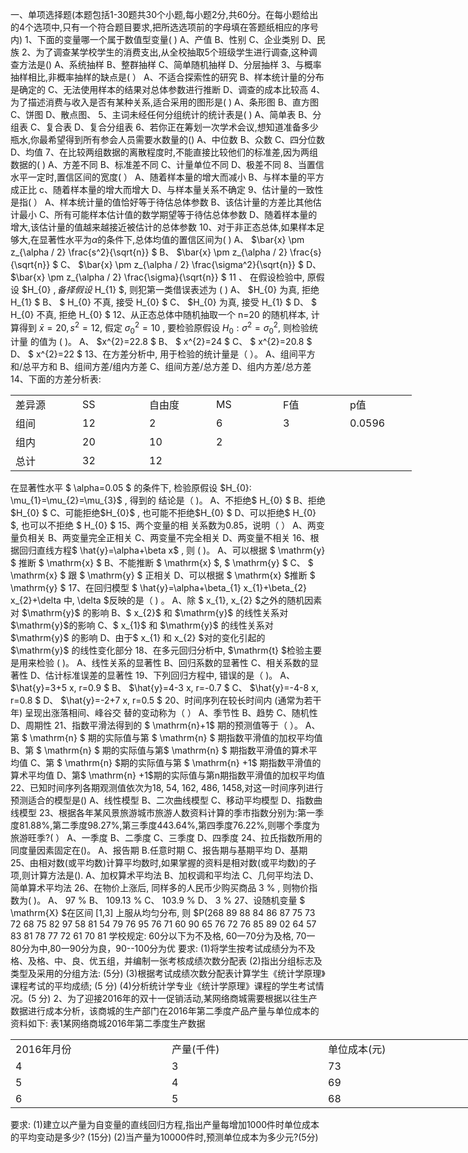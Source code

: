 一、单项选择题(本题包括1-30题共30个小题,每小题2分,共60分。在每小题给出的4个选项中,只有一个符合题目要求,把所选选项前的字母填在答题纸相应的序号内)
 1、下面的变量哪一个属于数值型变量( )
 A、产值 B、性别 C、企业类别 D、民族
 2、为了调查某学校学生的消费支出,从全校抽取5个班级学生进行调查,这种调查方法是()
 A、系统抽样 B、整群抽样 C、简单随机抽样     D、分层抽样
 3、与概率抽样相比,非概率抽样的缺点是(   ）
 A、不适合探索性的研究
 B、样本统计量的分布是确定的
 C、无法使用样本的结果对总体参数进行推断
 D、调查的成本比较高
 4、为了描述消费与收入是否有某种关系,适合采用的图形是( )
 A、条形图 B、直方图 C、饼图 D、散点图、
 5、主词未经任何分组统计的统计表是(    )
 A、简单表 B、分组表 C、复合表 D、复合分组表
 6、若你正在筹划一次学术会议,想知道准备多少瓶水,你最希望得到所有参会人员需要水数量的()
 A、中位数 B、众数 C、四分位数 D、均值
 7、在比较两组数据的离散程度时,不能直接比较他们的标准差,因为两组数据的(   )
 A、方差不同      B、标准差不同     C、计量单位不同   D、极差不同
 8、当置信水平一定时,置信区间的宽度(    ）
 A、随着样本量的增大而减小
 B、与样本量的平方成正比
 c、随着样本量的增大而增大
 D、与样本量关系不确定
 9、估计量的一致性是指(    ）
 A、样本统计量的值恰好等于待估总体参数
 B、该估计量的方差比其他估计最小
 C、所有可能样本估计值的数学期望等于待估总体参数
 D、随着样本量的增大,该估计量的值越来越接近被估计的总体参数
 10、对于非正态总体,如果样本足够大,在显著性水平为$\alpha$的条件下,总体均值的置信区间为(    )
 A、 $\bar{x} \pm z_{\alpha / 2} \frac{s^2}{\sqrt{n}} $
 B、 $\bar{x} \pm z_{\alpha / 2} \frac{s}{\sqrt{n}} $
 C、 $\bar{x} \pm z_{\alpha / 2} \frac{\sigma^2}{\sqrt{n}} $
 D、  $\bar{x} \pm z_{\alpha / 2} \frac{\sigma}{\sqrt{n}} $
 11 、 在假设检验中, 原假设  $H_{0} $, 备择假设$  H_{1} $, 则犯第一类借误表述为 ( )
 A、  $H_{0}  为真, 拒绝  H_{1} $
 B、 $ H_{0}  不真, 接受  H_{0} $
 C、  $H_{0}  为真, 接受  H_{1} $
 D、 $ H_{0}  不真, 拒绝  H_{0} $
 12、从正态总体中随机抽取一个  n=20  的随机样本, 计算得到  $\bar{x}=20, s^{2}=12 ,$ 假定  $\sigma_{0}^{2}=10$ , 要检验原假设  $H_{0}: \sigma^{2}=\sigma_{0}^{2} ,$ 则检验统计量 的值为 ( )。
 A、  $x^{2}=22.8 $
 B、 $ x^{2}=24 $
 C、 $ x^{2}=20.8 $
 D、 $ x^{2}=22 $
 13、在方差分析中, 用于检验的统计量是（ ）。
 A、组间平方和/总平方和
 B、组间方差/组内方差
 C、组间方差/总方差
 D、组内方差/总方差
 14、下面的方差分析表:
 <table data-lake-id="G5mWt" id="G5mWt" width-mode="contain" class="lake-table" style="width: 642px"><colgroup><col width="107"><col width="107"><col width="107"><col width="107"><col width="107"><col width="107"></colgroup><tbody><tr data-lake-id="u92b2d891" id="u92b2d891"><td data-lake-id="u93054793" id="u93054793">差异源
 </td><td data-lake-id="ufac35ae1" id="ufac35ae1"> SS
 </td><td data-lake-id="u82d20a3a" id="u82d20a3a"> 自由度
 </td><td data-lake-id="u3858db1f" id="u3858db1f">MS
 </td><td data-lake-id="u3ad1c27e" id="u3ad1c27e">F值
 </td><td data-lake-id="uf4f08040" id="uf4f08040">p值
 </td></tr><tr data-lake-id="u08b6b8eb" id="u08b6b8eb"><td data-lake-id="u8c103059" id="u8c103059">组间
 </td><td data-lake-id="uc7be7ad0" id="uc7be7ad0">12
 </td><td data-lake-id="ub0f92e30" id="ub0f92e30">2
 </td><td data-lake-id="uf2ced182" id="uf2ced182">6
 </td><td data-lake-id="ua6e134d1" id="ua6e134d1">3
 </td><td data-lake-id="ud2f68828" id="ud2f68828">0.0596
 </td></tr><tr data-lake-id="u15e12682" id="u15e12682"><td data-lake-id="ue0708959" id="ue0708959">组内
 </td><td data-lake-id="u7a09e1f4" id="u7a09e1f4">20
 </td><td data-lake-id="u1c6eddf6" id="u1c6eddf6">10
 </td><td data-lake-id="uacf49e68" id="uacf49e68">2
 </td><td data-lake-id="u05e6f822" id="u05e6f822">

 </td><td data-lake-id="u93dba7df" id="u93dba7df">

 </td></tr><tr data-lake-id="u719efb6a" id="u719efb6a"><td data-lake-id="u3488c751" id="u3488c751">总计
 </td><td data-lake-id="u10a395b5" id="u10a395b5">32
 </td><td data-lake-id="uaaa31467" id="uaaa31467">12
 </td><td data-lake-id="u514c8ed9" id="u514c8ed9">

 </td><td data-lake-id="ub9cbd41b" id="ub9cbd41b">

 </td><td data-lake-id="ua22ee35a" id="ua22ee35a">

 </td></tr></tbody></table>在显著性水平 $ \alpha=0.05 $ 的条件下, 检验原假设  $H_{0}: \mu_{1}=\mu_{2}=\mu_{3}$ , 得到的 结论是（ )。
 A、不拒绝$  H_{0} $
 B、拒绝  $H_{0} $
 C、可能拒绝$H_{0}$ , 也可能不拒绝$H_{0} $
 D、可以拒绝$  H_{0} $, 也可以不拒绝 $ H_{0} $
 15、两个变量的相 关系数为0.85，说明（ ）
 A、两变量负相关
 B、两变量完全正相关
 C、两变量不完全相关
 D、两变量不相关
 16、根据回归直线方程$  \hat{y}=\alpha+\beta x$ , 则 ( )。
 A、可以根据 $ \mathrm{y} $ 推断 $ \mathrm{x} $
 B、不能推断  $ \mathrm{x} $,  $ \mathrm{y} $ 
 C、 $ \mathrm{x} $ 跟  $ \mathrm{y} $ 正相关
 D、可以根据 $ \mathrm{x} $推断   $ \mathrm{y} $ 
 17、在回归模型 $ \hat{y}=\alpha+\beta_{1} x_{1}+\beta_{2} x_{2}+\delta  中,  \delta  $反映的是（  )  。
 A、除 $ x_{1}, x_{2}  $之外的随机因素对  $\mathrm{y}$  的影响
 B、$  x_{2}$  和  $\mathrm{y}$ 的线性关系对   $\mathrm{y}$的影响
 C、$  x_{1}$  和  $\mathrm{y}$ 的线性关系对   $\mathrm{y}$  的影响
 D、由于$  x_{1}  和  x_{2}  $对的变化引起的  $\mathrm{y}$ 的线性变化部分
 18、在多元回归分析中,  $\mathrm{t}  $检验主要是用来检验 ( )。
 A、线性关系的显著性
 B、回归系数的显著性
 C、相关系数的显著性
 D、估计标准误差的显著性
 19、下列回归方程中, 错误的是（ )。
 A、  $\hat{y}=3+5 x, r=0.9 $
 B、  $\hat{y}=4-3 x, r=-0.7 $
 C、  $\hat{y}=-4-8 x, r=0.8 $
 D、  $\hat{y}=-2+7 x, r=0.5 $
 20、时间序列在较长时间内 (通常为若干年) 呈现出涨落相间、峰谷交 替的变动称为（  ）
 A、季节性
 B、趋势
 C、随机性
 D、周期性
 21、指数平滑法得到的 $ \mathrm{n}+1$  期的预测值等于（ ）。
 A、第 $ \mathrm{n} $ 期的实际值与第 $ \mathrm{n} $  期指数平滑值的加权平均值
 B、第  $ \mathrm{n} $ 期的实际值与第$ \mathrm{n} $  期指数平滑值的算术平均值
 C、第  $ \mathrm{n} $期的实际值与第 $ \mathrm{n} +1$  期指数平滑值的算术平均值
 D、第$ \mathrm{n} +1$期的实际值与第n期指数平滑值的加权平均值
 22、已知时间序列各期观测值依次为18, 54, 162, 486, 1458,对这一时间序列进行预测适合的模型是()
 A、线性模型
 B、二次曲线模型
 C、移动平均模型
 D、指数曲线模型
 23、根据各年某风景旅游城市旅游人数资料计算的季市指数分别为:第一季度81.88%,第二季度98.27%,第三季度443.64%,第四季度76.22%,则哪个季度为旅游旺季?(   ）
 A、一季度
 B、二季度
 C、三季度
 D、四季度
 24、拉氏指数所用的同度量因素固定在()。
 A、报告期
 B.任意时期
 C、报告期与基期平均
 D、基期
 25、由相对数(或平均数)计算平均数时,如果掌握的资料是相对数(或平均数)的子项,则计算方法是().
 A、加权算术平均法
 B、加权调和平均法
 C、几何平均法
 D、简单算术平均法
 26、在物价上涨后, 同样多的人民币少购买商品  3 % , 则物价指数为( )。
 A、  97 % 
 B、  109.13 % 
 C、  103.9 % 
 D、  3 % 
 27、设随机变量 $ \mathrm{X}  $在区间  [1,3]  上服从均匀分布, 则  $P(2<X<3)= $ (     )
 A、  $P(1.5<X<2.5) $
 B、  $P(2.5<X<3.5) $
 C、 $ P(1<X<2.5) $
 D、  $P(4.5<X<5.5) $
 28、设随机变量  $\mathrm{X}  和  \mathrm{Y} $ 独立同分布, 记  $U=X+Y, V=X+Y$ , 则随机变 量$  U  和  V$  必然 (  ） 
 A、不独立
 B、相关系数为零
 C、相关系数不为零
 D、独立
 29、已知随机变量$  \varepsilon$  的数学期望  $E \varepsilon$  存在, 且 $ E \varepsilon=a, E \varepsilon^{2}=b, c $ 为一常数,则$  D(c \varepsilon)$  等于  (    ) 
 A、  $c\left(a-b^{2}\right) $
 B、 $ c\left(b-a^{2}\right) $
 C、  $c^{2}\left(a-b^{2}\right) $
 D、  $c^{2}\left(b-a^{2}\right) $
 30、若  $P(A)=0.3, P(B)=0.5, P(A \mid B)=0.4 , 则  P(A \cap B)=$(     ) 
 A、  0.2 
 B、  0.12 
 C、  0.15 
 D、  0.25 
 二、简要回答下列问题（本题包括  1-4  题共 4 个小题, 每小题 10 分, 共 40 分)
 1、请阐述标准差与标准误差的联系与区别。
 2、请解释单因素方差分析中总平方和、处理平力和、误差平方和的 含义, 并写出共公式。
 3、请问在多元线性回归分析中, $ \mathrm{F} $ 检验和  $\mathrm{t} $ 检验各有什么作用?
 4、请解释变量间相关关系的含义, 并举例说明相关关系的特点。
 三、计算分析题 (本题包括 1-3 题共 3 个小题, 第 1 小题和第 2 小题 每题 20 分, 第 3 小题 10 分, 共 50 分)
 1、某高校的统计学专业有 40 名学生, 《统计学原理》课程的考试成 绩如下:
 <table data-lake-id="n33lL" id="n33lL" width-mode="contain" class="lake-table" style="width: 750px"><colgroup><col width="75"><col width="75"><col width="75"><col width="75"><col width="75"><col width="75"><col width="75"><col width="75"><col width="75"><col width="75"></colgroup><tbody><tr data-lake-id="u098ef05c" id="u098ef05c"><td data-lake-id="u2e3a4174" id="u2e3a4174">68
 </td><td data-lake-id="u89c950ec" id="u89c950ec">89
 </td><td data-lake-id="u57d284ea" id="u57d284ea">88
 </td><td data-lake-id="uf3bd43f8" id="uf3bd43f8">84
 </td><td data-lake-id="u4fe26c2b" id="u4fe26c2b">86
 </td><td data-lake-id="u3d302d2f" id="u3d302d2f">87
 </td><td data-lake-id="u958358ff" id="u958358ff">75
 </td><td data-lake-id="u8f9be294" id="u8f9be294">73
 </td><td data-lake-id="u3365aa2a" id="u3365aa2a">72
 </td><td data-lake-id="u434cec18" id="u434cec18">68
 </td></tr><tr data-lake-id="ua8af4168" id="ua8af4168"><td data-lake-id="uf518c4a3" id="uf518c4a3">75
 </td><td data-lake-id="uf0fe88f9" id="uf0fe88f9">82
 </td><td data-lake-id="u604401b6" id="u604401b6">97
 </td><td data-lake-id="u33e6c3ed" id="u33e6c3ed">58
 </td><td data-lake-id="u01bfc23b" id="u01bfc23b">81
 </td><td data-lake-id="u3e9feb8f" id="u3e9feb8f">54
 </td><td data-lake-id="u4ab64733" id="u4ab64733">79
 </td><td data-lake-id="u5ae20e86" id="u5ae20e86">76
 </td><td data-lake-id="u81076ff5" id="u81076ff5">95
 </td><td data-lake-id="u5ef7b1fa" id="u5ef7b1fa">76
 </td></tr><tr data-lake-id="uff0f5c6d" id="uff0f5c6d"><td data-lake-id="uf7a3c673" id="uf7a3c673">71
 </td><td data-lake-id="u8dd92653" id="u8dd92653">60
 </td><td data-lake-id="u2d646414" id="u2d646414">90
 </td><td data-lake-id="u11beb9f7" id="u11beb9f7">65
 </td><td data-lake-id="ufc3169b3" id="ufc3169b3">76
 </td><td data-lake-id="ueea47cdd" id="ueea47cdd">72
 </td><td data-lake-id="u2c20ff0d" id="u2c20ff0d">76
 </td><td data-lake-id="u9a676282" id="u9a676282">85
 </td><td data-lake-id="uff78d305" id="uff78d305">89
 </td><td data-lake-id="u2ff0bac0" id="u2ff0bac0">02
 </td></tr><tr data-lake-id="u33206892" id="u33206892"><td data-lake-id="u2eb24c6c" id="u2eb24c6c">64
 </td><td data-lake-id="u285c5d39" id="u285c5d39">57
 </td><td data-lake-id="u043721d3" id="u043721d3">83
 </td><td data-lake-id="ub49b493c" id="ub49b493c">81
 </td><td data-lake-id="ub256847f" id="ub256847f">78
 </td><td data-lake-id="uac472250" id="uac472250">77
 </td><td data-lake-id="u25a3d34b" id="u25a3d34b">72
 </td><td data-lake-id="uc44d8506" id="uc44d8506">61
 </td><td data-lake-id="ubbbbb9ef" id="ubbbbb9ef">70
 </td><td data-lake-id="u42648e84" id="u42648e84">81
 </td></tr></tbody></table>学校规定: 60分以下为不及格, 60一70分为及格, 70一80分为中,80一90分为良，90--100分为优
 要求:
 (1)将学生按考试成绩分为不及格、及格、中、良、优五组，并编制一张考核成绩次数分配表
 (2)指出分组标志及类型及采用的分组方法: (5分)
 (3)根据考试成绩次数分配表计算学生《统计学原理》课程考试的平均成绩; (5 分)
 (4)分析统计学专业《统计学原理》课程的学生考试情况。(5 分)
 2、为了迎接2016年的双十一促销活动,某网络商城需要根据以往生产数据进行成本分析，该商城的生产部门在2016年第二季度产品产量与单位成本的资料如下:
 表1某网络商城2016年第二季度生产数据
 <table data-lake-id="kA7Z6" id="kA7Z6" width-mode="contain" class="lake-table" style="width: 750px"><colgroup><col width="250"><col width="250"><col width="250"></colgroup><tbody><tr data-lake-id="u67712796" id="u67712796"><td data-lake-id="u636ffb51" id="u636ffb51">2016年月份
 </td><td data-lake-id="u29b414f3" id="u29b414f3">产量(千件)
 </td><td data-lake-id="uca1def3d" id="uca1def3d">单位成本(元)
 </td></tr><tr data-lake-id="u9e47a758" id="u9e47a758"><td data-lake-id="u3e833af8" id="u3e833af8">4
 </td><td data-lake-id="u64e6908d" id="u64e6908d">3
 </td><td data-lake-id="u3facb6c5" id="u3facb6c5">73
 </td></tr><tr data-lake-id="u7626e289" id="u7626e289"><td data-lake-id="uc44b6f19" id="uc44b6f19">5
 </td><td data-lake-id="uf79a49d3" id="uf79a49d3">4
 </td><td data-lake-id="uee4da7a3" id="uee4da7a3">69
 </td></tr><tr data-lake-id="ud60396fb" id="ud60396fb"><td data-lake-id="uc026a816" id="uc026a816">6
 </td><td data-lake-id="u530b9c64" id="u530b9c64">5
 </td><td data-lake-id="u57fb6306" id="u57fb6306">68
 </td></tr></tbody></table>要求:
 (1)建立以产量为自变量的直线回归方程,指出产量每增加1000件时单位成本的平均变动是多少? (15分)
 (2)当产量为10000件时,预测单位成本为多少元?(5分)
 ​

 ​

 